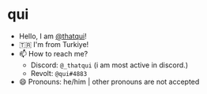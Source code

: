 # qui

- Hello, I am [@thatqui](https://github.com/thatqui)!
- 🇹🇷 I'm from Turkiye!
- 📫 How to reach me?
   - Discord: `@_thatqui` (i am most active in discord.)
   - Revolt: `@qui#4883`
- 😄 Pronouns: he/him | other pronouns are not accepted
